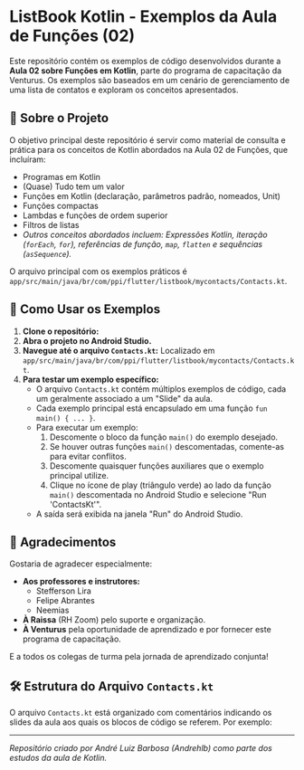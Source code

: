 # ListBook Kotlin - Exemplos da Aula de Funções (02)

Este repositório contém os exemplos de código desenvolvidos durante a **Aula 02 sobre Funções em Kotlin**, parte do programa de capacitação da Venturus. Os exemplos são baseados em um cenário de gerenciamento de uma lista de contatos e exploram os conceitos apresentados.

## 🎯 Sobre o Projeto

O objetivo principal deste repositório é servir como material de consulta e prática para os conceitos de Kotlin abordados na Aula 02 de Funções, que incluíram:

*   Programas em Kotlin
*   (Quase) Tudo tem um valor
*   Funções em Kotlin (declaração, parâmetros padrão, nomeados, Unit)
*   Funções compactas
*   Lambdas e funções de ordem superior
*   Filtros de listas
*   _Outros conceitos abordados incluem: Expressões Kotlin, iteração (`forEach`, `for`), referências de função, `map`, `flatten` e sequências (`asSequence`)._

O arquivo principal com os exemplos práticos é `app/src/main/java/br/com/ppi/flutter/listbook/mycontacts/Contacts.kt`.

## 🚀 Como Usar os Exemplos

1.  **Clone o repositório:**
2.  **Abra o projeto no Android Studio.**
3.  **Navegue até o arquivo `Contacts.kt`:**
    Localizado em `app/src/main/java/br/com/ppi/flutter/listbook/mycontacts/Contacts.kt`.
4.  **Para testar um exemplo específico:**
    *   O arquivo `Contacts.kt` contém múltiplos exemplos de código, cada um geralmente associado a um "Slide" da aula.
    *   Cada exemplo principal está encapsulado em uma função `fun main() { ... }`.
    *   Para executar um exemplo:
        1.  Descomente o bloco da função `main()` do exemplo desejado.
        2.  Se houver outras funções `main()` descomentadas, comente-as para evitar conflitos.
        3.  Descomente quaisquer funções auxiliares que o exemplo principal utilize.
        4.  Clique no ícone de play (triângulo verde) ao lado da função `main()` descomentada no Android Studio e selecione "Run 'ContactsKt'".
    *   A saída será exibida na janela "Run" do Android Studio.

## 🙏 Agradecimentos

Gostaria de agradecer especialmente:

*   **Aos professores e instrutores:**
    *   Stefferson Lira
    *   Felipe Abrantes
    *   Neemias
*   **À Raissa** (RH Zoom) pelo suporte e organização.
*   **À Venturus** pela oportunidade de aprendizado e por fornecer este programa de capacitação.

E a todos os colegas de turma pela jornada de aprendizado conjunta!

## 🛠️ Estrutura do Arquivo `Contacts.kt`

O arquivo `Contacts.kt` está organizado com comentários indicando os slides da aula aos quais os blocos de código se referem. Por exemplo:

---

*Repositório criado por André Luiz Barbosa (Andrehlb) como parte dos estudos da aula de Kotlin.*
